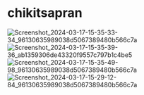 # chikitsapran

![Screenshot_2024-03-17-15-35-33-34_96130635989038d5067389480b566c7a](https://github.com/ShaanAgarwal/Chikitsa-Pran/assets/84124090/c502f16e-fed3-4347-9539-7791e36e915e)
![Screenshot_2024-03-17-15-35-39-36_ab1359306de43320f9557c797b1c4be5](https://github.com/ShaanAgarwal/Chikitsa-Pran/assets/84124090/23ce7769-0d1d-450e-948a-cbb5358f6ef3)
![Screenshot_2024-03-17-15-35-49-98_96130635989038d5067389480b566c7a](https://github.com/ShaanAgarwal/Chikitsa-Pran/assets/84124090/6af516b9-b62e-42b9-af88-bdb4b5252b57)
![Screenshot_2024-03-17-15-29-12-84_96130635989038d5067389480b566c7a](https://github.com/ShaanAgarwal/Chikitsa-Pran/assets/84124090/02ebc0d5-8360-4b03-87a3-657248c73b3e)
